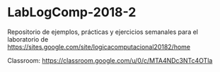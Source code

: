 # LabLogComp-2018-2

Repositorio de ejemplos, prácticas y ejercicios semanales para el laboratorio de https://sites.google.com/site/logicacomputacional20182/home

Classroom: https://classroom.google.com/u/0/c/MTA4NDc3NTc4OTla
